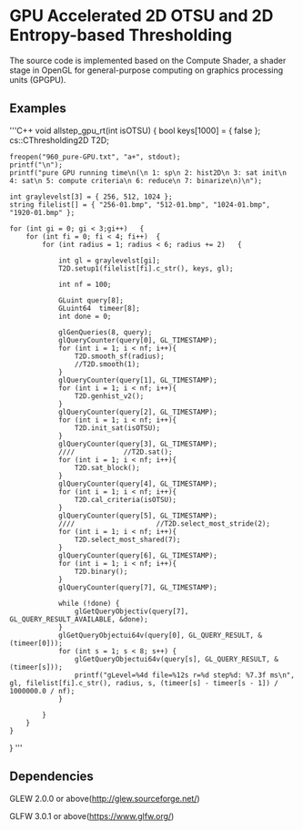 # GPU Accelerated 2D OTSU and 2D Entropy-based Thresholding
The source code is implemented based on the Compute Shader, a shader stage in OpenGL for general-purpose computing on graphics processing units (GPGPU).

## Examples
'''C++
void allstep_gpu_rt(int isOTSU)
{
	bool keys[1000] = { false };
	cs::CThresholding2D T2D;
	
	freopen("960_pure-GPU.txt", "a+", stdout);
	printf("\n");
	printf("pure GPU running time\n(\n 1: sp\n 2: hist2D\n 3: sat init\n 4: sat\n 5: compute criteria\n 6: reduce\n 7: binarize\n)\n");

	int graylevelst[3] = { 256, 512, 1024 };
	string filelist[] = { "256-01.bmp", "512-01.bmp", "1024-01.bmp", "1920-01.bmp" };
	
	for (int gi = 0; gi < 3;gi++)	{
		for (int fi = 0; fi < 4; fi++)	{
			for (int radius = 1; radius < 6; radius += 2)	{
				
				int gl = graylevelst[gi];
				T2D.setup1(filelist[fi].c_str(), keys, gl);

				int nf = 100;

				GLuint query[8];
				GLuint64  timeer[8];
				int done = 0;
				
				glGenQueries(8, query);
				glQueryCounter(query[0], GL_TIMESTAMP);
				for (int i = 1; i < nf; i++){
					T2D.smooth_sf(radius);
					//T2D.smooth(1);
				}
				glQueryCounter(query[1], GL_TIMESTAMP);
				for (int i = 1; i < nf; i++){
					T2D.genhist_v2();
				}
				glQueryCounter(query[2], GL_TIMESTAMP);
				for (int i = 1; i < nf; i++){
					T2D.init_sat(isOTSU);
				}
				glQueryCounter(query[3], GL_TIMESTAMP);
				////			//T2D.sat();
				for (int i = 1; i < nf; i++){
					T2D.sat_block();
				}
				glQueryCounter(query[4], GL_TIMESTAMP);
				for (int i = 1; i < nf; i++){
					T2D.cal_criteria(isOTSU);
				}
				glQueryCounter(query[5], GL_TIMESTAMP);
				////					//T2D.select_most_stride(2);
				for (int i = 1; i < nf; i++){
					T2D.select_most_shared(7);
				}
				glQueryCounter(query[6], GL_TIMESTAMP);
				for (int i = 1; i < nf; i++){
					T2D.binary();
				}
				glQueryCounter(query[7], GL_TIMESTAMP);

				while (!done) {
					glGetQueryObjectiv(query[7], GL_QUERY_RESULT_AVAILABLE, &done);
				}
				glGetQueryObjectui64v(query[0], GL_QUERY_RESULT, &(timeer[0]));
				for (int s = 1; s < 8; s++)	{
					glGetQueryObjectui64v(query[s], GL_QUERY_RESULT, &(timeer[s]));
					printf("gLevel=%4d file=%12s r=%d step%d: %7.3f ms\n", gl, filelist[fi].c_str(), radius, s, (timeer[s] - timeer[s - 1]) / 1000000.0 / nf);
				}
				
			}
		}
	}
}
'''

## Dependencies
GLEW 2.0.0 or above(http://glew.sourceforge.net/)
  
GLFW 3.0.1 or above(https://www.glfw.org/)
